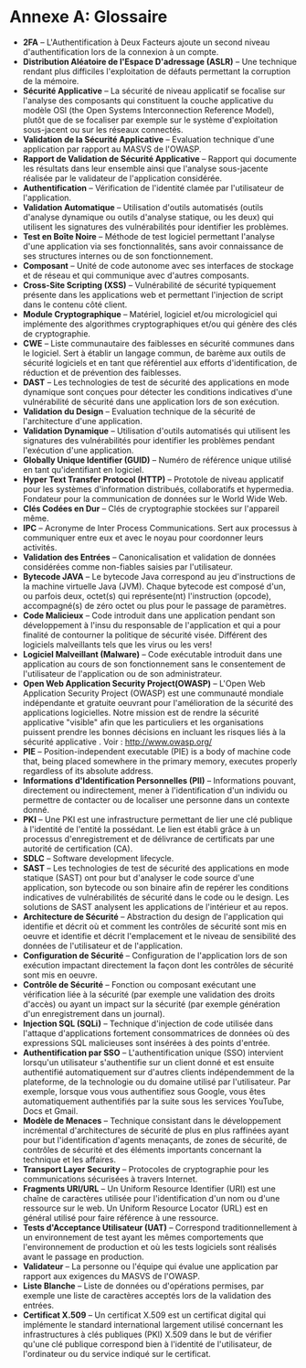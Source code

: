 # Annexe A: Glossaire

- **2FA** – L'Authentification à Deux Facteurs ajoute un second niveau d'authentification lors de la connexion à un compte.
- **Distribution Aléatoire de l'Espace D'adressage (ASLR)** – Une technique rendant plus difficiles l'exploitation de défauts permettant la corruption de la mémoire.
- **Sécurité Applicative** – La sécurité de niveau applicatif se focalise sur l'analyse des composants qui constituent la couche applicative du modèle OSI (the Open Systems Interconnection Reference Model), plutôt que de se focaliser par exemple sur le système d'exploitation sous-jacent ou sur les réseaux connectés.
- **Validation de la Sécurité Applicative** – Evaluation technique d'une application par rapport au MASVS de l'OWASP.
- **Rapport de Validation de Sécurité Applicative** – Rapport qui documente les résultats dans leur ensemble ainsi que l'analyse sous-jacente réalisée par le validateur de l'application considérée.
- **Authentification** – Vérification de l'identité clamée par l'utilisateur de l'application.
- **Validation Automatique** – Utilisation d'outils automatisés (outils d'analyse dynamique ou outils d'analyse statique, ou les deux) qui utilisent les signatures des vulnérabilités pour identifier les problèmes.
- **Test en Boîte Noire** – Méthode de test logiciel permettant l'analyse d'une application via ses fonctionnalités, sans avoir connaissance de ses structures internes ou de son fonctionnement.
- **Composant** – Unité de code autonome avec ses interfaces de stockage et de réseau et qui communique avec d'autres composants.
- **Cross-Site Scripting (XSS)** – Vulnérabilité de sécurité typiquement présente dans les applications web et permettant l'injection de script dans le contenu côté client.
- **Module Cryptographique** – Matériel, logiciel et/ou micrologiciel qui implémente des algorithmes cryptographiques et/ou qui génère des clés de cryptographie.
- **CWE** – Liste communautaire des faiblesses en sécurité communes dans le logiciel. Sert à établir un langage commun, de barème aux outils de sécurité logiciels et en tant que référentiel aux efforts d'identification, de réduction et de prévention des faiblesses.
- **DAST** – Les technologies de test de sécurité des applications en mode dynamique sont conçues pour détecter les conditions indicatives d'une vulnérabilité de sécurité dans une application lors de son exécution.
- **Validation du Design** – Evaluation technique de la sécurité de l'architecture d'une application.
- **Validation Dynamique** – Utilisation d'outils automatisés qui utilisent les signatures des vulnérabilités pour identifier les problèmes pendant l'exécution d'une application.
- **Globally Unique Identifier (GUID)** – Numéro de référence unique utilisé en tant qu'identifiant en logiciel.
- **Hyper Text Transfer Protocol (HTTP)** – Prototole de niveau applicatif pour les systèmes d'information distribués, collaboratifs et hypermedia. Fondateur pour la communication de données sur le World Wide Web.
- **Clés Codées en Dur** – Clés de cryptographie stockées sur l'appareil même.
- **IPC** – Acronyme de Inter Process Communications. Sert aux processus à communiquer entre eux et avec le noyau pour coordonner leurs activités.
- **Validation des Entrées** – Canonicalisation et validation de données considérées comme non-fiables saisies par l'utilisateur.
- **Bytecode JAVA** – Le bytecode Java correspond au jeu d'instructions de la machine virtuelle Java (JVM). Chaque bytecode est composé d'un, ou parfois deux, octet(s) qui représente(nt) l'instruction (opcode), accompagné(s) de zéro octet ou plus pour le passage de paramètres.
- **Code Malicieux** – Code introduit dans une application pendant son développement à l'insu du responsable de l'application et qui a pour finalité de contourner la politique de sécurité visée. Différent des logiciels malveillants tels que les virus ou les vers!
- **Logiciel Malveillant (Malware)** – Code exécutable introduit dans une application au cours de son fonctionnement sans le consentement de l'utilisateur de l'application ou de son administrateur.
- **Open Web Application Security Project(OWASP)** – L'Open Web Application Security Project (OWASP) est une communauté mondiale indépendante et gratuite oeuvrant pour l'amélioration de la sécurité des applications logicielles. Notre mission est de rendre la sécurité applicative "visible" afin que les particuliers et les organisations puissent prendre les bonnes décisions en incluant les risques liés à la sécurité applicative . Voir : http://www.owasp.org/
- **PIE** – Position-independent executable (PIE) is a body of machine code that, being placed somewhere in the primary memory, executes properly regardless of its absolute address.
- **Informations d'Identification Personnelles (PII)** – Informations pouvant, directement ou indirectement, mener à l'identification d'un individu ou permettre de contacter ou de localiser une personne dans un contexte donné.
- **PKI** – Une PKI est une infrastructure permettant de lier une clé publique à l'identité de l'entité la possédant. Le lien est établi grâce à un processus d'enregistrement et de délivrance de certificats  par une autorité de certification (CA).
- **SDLC** – Software development lifecycle.
- **SAST** – Les technologies de test de sécurité des applications en mode statique (SAST) ont pour but d'analyser le code source d'une application, son bytecode ou son binaire afin de repérer les conditions indicatives de vulnérabilités de sécurité dans le code ou le design. Les solutions de SAST analysent les applications de l'intérieur et au repos.
- **Architecture de Sécurité** – Abstraction du design de l'application qui identifie et décrit où et comment les contrôles de sécurité sont mis en oeuvre et identifie et décrit l'emplacement et le niveau de sensibilité des données de l'utilisateur et de l'application.
- **Configuration de Sécurité** – Configuration de l'application lors de son exécution impactant directement la façon dont les contrôles de sécurité sont mis en oeuvre.
- **Contrôle de Sécurité** – Fonction ou composant exécutant une vérification liée à la sécurité (par exemple une validation des droits d'accès) ou ayant un impact sur la sécurité (par exemple génération d'un enregistrement dans un journal).
- **Injection SQL (SQLi)** – Technique d'injection de code utilisée dans l'attaque d'applications fortement consommatrices de données où des expressions SQL malicieuses sont insérées à des points d'entrée.
- **Authentification par SSO** – L'authentification unique (SSO) intervient lorsqu'un utilisateur s'authentifie sur un client donné et est ensuite authentifié automatiquement sur d'autres clients indépendemment de la plateforme, de la technologie ou du domaine utilisé par l'utilisateur. Par exemple, lorsque vous vous authentifiez sous Google, vous êtes automatiquement authentifiés par la suite sous les services YouTube, Docs et Gmail.
- **Modèle de Menaces** – Technique consistant dans le développement incrémental d'architectures de sécurité de plus en plus raffinées ayant pour but l'identification d'agents menaçants, de zones de sécurité, de contrôles de sécurité et des éléments importants concernant la technique et les affaires.
- **Transport Layer Security** – Protocoles de cryptographie pour les communications sécurisées à travers Internet.
- **Fragments URI/URL** – Un Uniform Resource Identifier (URI) est une chaîne de caractères utilisée pour l'identification d'un nom ou d'une ressource sur le web. Un Uniform Resource Locator (URL) est en général utilisé pour faire référence à une ressource.
- **Tests d'Acceptance Utilisateur (UAT)** – Correspond traditionnellement à un environnement de test ayant les mêmes comportements que l'environnement de production et où les tests logiciels sont réalisés avant le passage en production.
- **Validateur** – La personne ou l'équipe qui évalue une application par rapport aux exigences du MASVS de l'OWASP.
- **Liste Blanche** – Liste de données ou d'opérations permises, par exemple une liste de caractères acceptés lors de la validation des entrées.
- **Certificat X.509** – Un certificat X.509 est un certificat digital qui implémente le standard international largement utilisé concernant les infrastructures à clés publiques (PKI) X.509 dans le but de vérifier qu'une clé publique correspond bien à l'identité de l'utilisateur, de l'ordinateur ou du service indiqué sur le certificat.
